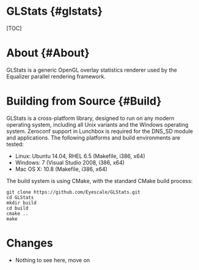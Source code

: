 # GLStats {#glstats}

[TOC]

# About {#About}

GLStats is a generic OpenGL overlay statistics renderer used by the
Equalizer parallel rendering framework.

# Building from Source {#Build}

GLStats is a cross-platform library, designed to run on any modern
operating system, including all Unix variants and the Windows operating
system.  Zeroconf support in Lunchbox is required for the DNS_SD module
and applications. The following platforms and build environments are
tested:

* Linux: Ubuntu 14.04, RHEL 6.5 (Makefile, i386, x64)
* Windows: 7 (Visual Studio 2008, i386, x64)
* Mac OS X: 10.8 (Makefile, i386, x64)

The build system is using CMake, with the standard CMake build process:

    git clone https://github.com/Eyescale/GLStats.git
    cd GLStats
    mkdir build
    cd build
    cmake ..
    make

# Changes

* Nothing to see here, move on
